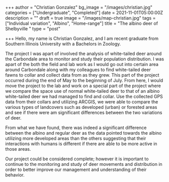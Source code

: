 +++
author = "Christian Gonzalez"
bg_image = "/images/christian.jpg"
categories = ["Undergraduate", "Completed"]
date = 2021-11-01T05:00:00Z
description = ""
draft = true
image = "/images/map-christian.jpg"
tags = ["Individual variation", "Albino", "Home-range"]
title = "The albino deer of Shelbyville "
type = "post"

+++
Hello, my name is Christian Gonzalez, and I am recent graduate from Southern Illinois University with a Bachelors in Zoology.

The project I was apart of involved the analysis of white-tailed deer around the Carbondale area to monitor and study their population distribution. I was apart of the both the field and lab work as I would go out into certain area around Carbondale along with my colleagues to find white-tailed deer fawns to collar and collect data from as they grew. This part of the project occurred during the end of May to the beginning of July. From here, I would move the project to the lab and work on a special part of the project where we compare the space use of normal white-tailed deer to that of an albino white-tailed deer we had managed to find and collar. Use the collected GPS data from their collars and utilizing ARCGIS, we were able to compare the various types of landcovers such as developed (urban) or forested areas and see if there were am significant differences between the two variations of deer.

From what we have found, there was indeed a significant difference between the albino and regular deer as the data pointed towards the albino utilizing more developed areas than the others suggesting that their interactions with humans is different if there are able to be more active in those areas.

Our project could be considered complete; however it is important to continue to the monitoring and study of deer movements and distribution in order to better improve our management and understanding of their behavior.